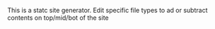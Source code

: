 This is a statc site generator. 
Edit specific file types to ad or subtract contents on top/mid/bot of the site

